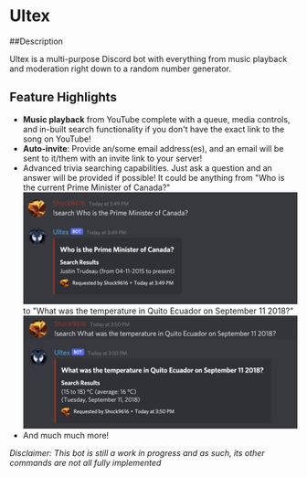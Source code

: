 # Ultex

##Description

Ultex is a multi-purpose Discord bot with everything from music playback and moderation right down to a random number generator.

## Feature Highlights

* **Music playback** from YouTube complete with a queue, media controls, and in-built search functionality if you don't have the exact link to the song on YouTube!
* **Auto-invite**: Provide an/some email address(es), and an email will be sent to it/them with an invite link to your server!
* Advanced trivia searching capabilities. Just ask a question and an answer will be provided if possible! It could be anything from "Who is the current Prime Minister of Canada?"![Who is the current Prime Minister of Canada?](screenshots/prime_minister.png) to "What was the temperature in Quito Ecuador on September 11 2018?"![Temperature in Quito?](screenshots/temperature.png)
* And much much more!

*Disclaimer: This bot is still a work in progress and as such, its other commands are not all fully implemented*

